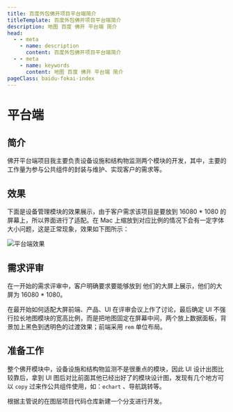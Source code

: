 ```yaml
---
title: 百度外包佛开项目平台端简介
titleTemplate: 百度外包佛开项目平台端简介
description: 地图 百度 佛开 平台端 简介
head:
  - - meta
    - name: description
      content: 百度外包佛开项目平台端简介
  - - meta
    - name: keywords
      content: 地图 百度 佛开 平台端 简介
pageClass: baidu-fokai-index
---
```


# 平台端

## 简介

佛开平台端项目我主要负责设备设施和结构物监测两个模块的开发，其中，主要的工作量为参与公共组件的封装与维护、实现客户的需求等。

## 效果

下面是设备管理模块的效果展示，由于客户需求该项目是要放到 16080 \* 1080 的屏幕上，所以界面进行了适配。在 Mac 上缩放到对应比例的情况下会有一定字体大小问题，这是正常现象，效果如下图所示：

![平台端效果](https://pic.imgdb.cn/item/6709eadbd29ded1a8c5e9360.png)

## 需求评审

在一开始的需求评审中，客户明确要求要能够放到 他们的大屏上展示，他们的大屏为 16080 \* 1080。

在最开始如何适配大屏前端、产品、UI 在评审会议上作了讨论，最后确定 UI 不强行拉长地图模块的宽高比例，而是把地图固定在屏幕中间，两个放上数据面板，背景加上黑色到透明色的过渡效果；前端采用 `rem` 单位布局。

## 准备工作

整个佛开模块中，设备设施和结构物监测不是很重点的模块，因此 UI 设计出图比较靠后，拿到 UI 图后对比前面其他已经出好了的模块设计图，发现有几个地方可以 `copy` 过来作公共组件使用，如：`echart` 、导航跳转等。

根据主管说的在图层项目代码仓库新建一个分支进行开发。
